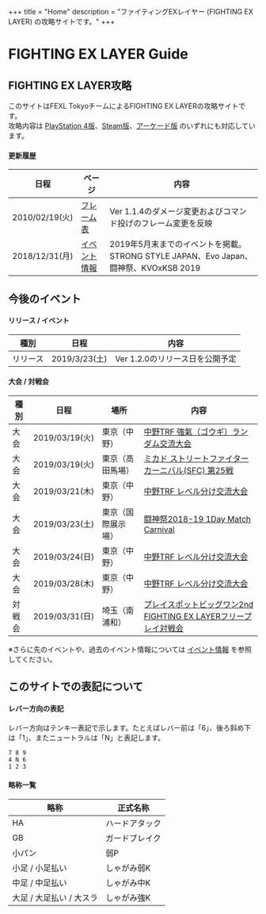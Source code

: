 +++
title = "Home"
description = "ファイティングEXレイヤー (FIGHTING EX LAYER) の攻略サイトです。"
+++

# FIGHTING EX LAYER Guide

## FIGHTING EX LAYER攻略

このサイトはFEXL TokyoチームによるFIGHTING EX LAYERの攻略サイトです。  
攻略内容は [PlayStation 4版](https://www.jp.playstation.com/games/fighting-ex-layer-ps4/)、[Steam版](https://store.steampowered.com/app/871200/FIGHTING_EX_LAYER/)、[アーケード版](https://www.taito.co.jp/nxl/title/0000002360) のいずれにも対応しています。

#### 更新履歴

|日程|ページ|内容|
|----|------|----
|2010/02/19(火)|[フレーム表](/system/frame/)|Ver 1.1.4のダメージ変更およびコマンド投げのフレーム変更を反映|
|2018/12/31(月)|[イベント情報](/events/)|2019年5月末までのイベントを掲載。STRONG STYLE JAPAN、Evo Japan、闘神祭、KVOxKSB 2019|

## 今後のイベント

#### リリース / イベント

|種別|日程|内容|
|----|----|----|
|リリース|2019/3/23(土)|Ver 1.2.0のリリース日を公開予定|

#### 大会 / 対戦会

|種別|日程|場所|内容|
|----|----|----|----|
|大会|2019/03/19(火)|東京（中野）|[中野TRF 強氣（ゴウギ）ランダム交流大会](http://trftrf.com/event.html#Tues)|
|大会|2019/03/19(火)|東京（高田馬場）|[ミカド ストリートファイターカーニバル(SFC) 第25戦](https://twitter.com/1tame9c/status/1106509231635587072)|
|大会|2019/03/21(木)|東京（中野）|[中野TRF レベル分け交流大会](http://trftrf.com/event.html#Thurs)|
|大会|2019/03/23(土)|東京（国際展示場）|[闘神祭2018-19 1Day Match Carnival](https://www.toushinsai.com/)|
|大会|2019/03/24(日)|東京（中野）|[中野TRF レベル分け交流大会](http://trftrf.com/event.html#Sun)|
|大会|2019/03/28(木)|東京（中野）|[中野TRF レベル分け交流大会](http://trftrf.com/event.html#Thurs)|
|対戦会|2019/03/31(日)|埼玉（南浦和）|[プレイスポットビッグワン2nd FIGHTING EX LAYERフリープレイ対戦会](https://twitter.com/public_bigone/status/1066253301459509248)|

<!--
第1日曜日
|大会|2019/04/07(日)|埼玉（南浦和）|[プレイスポットビッグワン2nd『FIGHTING EX LAYERシングル大会』](https://twitter.com/public_bigone/status/1066253301459509248)|

第1、第3、第5日曜日
|対戦会|2019/04/07(日)|埼玉（南浦和）|[プレイスポットビッグワン2nd FIGHTING EX LAYERフリープレイ対戦会](https://twitter.com/public_bigone/status/1066253301459509248)|

第2、第4日曜日
|大会|2019/04/14(日)|東京（中野）|[中野TRF レベル分け交流大会](http://trftrf.com/event.html#Sun)|

第1、第3、第5火曜日
|大会|2019/04/02(火)|東京（中野）|[中野TRF 強氣（ゴウギ）ランダム交流大会](http://trftrf.com/event.html#Tues)|

第1木曜日
|大会|2019/04/04(木)|東京（中野）|[中野TRF シングル無差別級大会](http://trftrf.com/event.html#Thurs)|

第2～5木曜日
|大会|2019/04/11(木)|東京（中野）|[中野TRF レベル分け交流大会](http://trftrf.com/event.html#Thurs)|
-->

※さらに先のイベントや、過去のイベント情報については [イベント情報](/events/) を参照してください。

## このサイトでの表記について

#### レバー方向の表記

レバー方向はテンキー表記で示します。たとえばレバー前は「6」、後ろ斜め下は「1」、またニュートラルは「N」と表記します。
```
7 8 9
4 N 6
1 2 3
```

#### 略称一覧

|略称|正式名称|
|----|----|
|HA|ハードアタック|
|GB|ガードブレイク|
|小パン|弱P|
|小足 / 小足払い|しゃがみ弱K|
|中足 / 中足払い|しゃがみ中K|
|大足 / 大足払い / 大スラ|しゃがみ強K|
